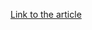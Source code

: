 [Link to the article](https://www.deepinstinct.com/blog/uncorking-old-wine-zero-day-cobalt-strike-loader)
